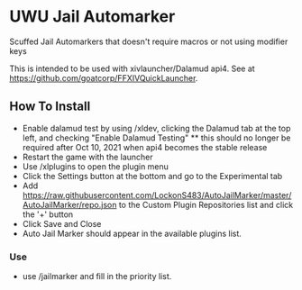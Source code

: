 # UWU Jail Automarker
Scuffed Jail Automarkers that doesn't require macros or not using modifier keys

This is intended to be used with xivlauncher/Dalamud api4.
See at https://github.com/goatcorp/FFXIVQuickLauncher.

## How To Install
* Enable dalamud test by using /xldev, clicking the Dalamud tab at the top left, and checking "Enable Dalamud Testing"
** this should no longer be required after Oct 10, 2021 when api4 becomes the stable release
* Restart the game with the launcher
* Use /xlplugins to open the plugin menu
* Click the Settings button at the bottom and go to the Experimental tab
* Add https://raw.githubusercontent.com/LockonS483/AutoJailMarker/master/AutoJailMarker/repo.json to the Custom Plugin Repositories list and click the '+' button
* Click Save and Close
* Auto Jail Marker should appear in the available plugins list.

### Use
* use /jailmarker and fill in the priority list.
